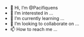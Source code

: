 - 👋 Hi, I’m @Pacifiquens
- 👀 I’m interested in ...
- 🌱 I’m currently learning ...
- 💞️ I’m looking to collaborate on ...
- 📫 How to reach me ...

<!---
Pacifiquens/Pacifiquens is a ✨ special ✨ repository because its `README.md` (this file) appears on your GitHub profile.
You can click the Preview link to take a look at your changes.
--->
